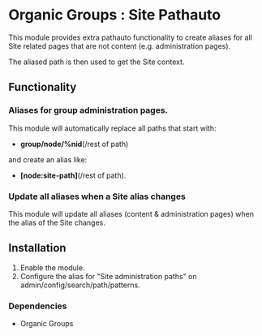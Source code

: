 # Organic Groups : Site Pathauto
This module provides extra pathauto functionality to create aliases for all Site
related pages that are not content (e.g. administration pages).

The aliased path is then used to get the Site context.



## Functionality
### Aliases for group administration pages.
This module will automatically replace all paths that start with:

* **group/node/%nid**(/rest of path)

and create an alias like:

* **\[node:site-path\]**(/rest of path).

### Update all aliases when a Site alias changes
This module will update all aliases (content & administration pages) when the
alias of the Site changes.



## Installation
1. Enable the module.
2. Configure the alias for "Site administration paths" on
   admin/config/search/path/patterns.

### Dependencies
* Organic Groups
